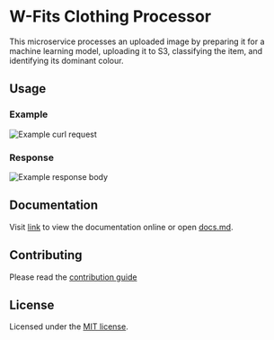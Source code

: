 # W-Fits Clothing Processor

This microservice processes an uploaded image by preparing it for a machine learning model, uploading it to S3, classifying the item, and identifying its dominant colour. 

<!-- TODO: ray.so code image -->
## Usage

### Example
<!-- ```sh
curl -X POST "https://<api>.north-eu-1.amazonaws.com/upload/" \
     -H "Authorization: Bearer <access_token>" \
     -F "upload_file=@path/to/image.jpeg"
``` -->
![Example curl request](docs/images/curl.png)

### Response
<!-- ```js
{
  "class": "T-Shirt",
  "colour": {
    "name": "Blue",
    "value": "#0000FF",
  },
  "image_url": "https://wfits-bucket.s3.amazonaws.com/image_id.png"
}
``` -->

![Example response body](docs/images/response.png)

## Documentation

Visit [link](https://link-to-docs.com) to view the documentation online or open [docs.md](/docs/DOCS.md).

## Contributing

Please read the [contribution guide](/CONTRIBUTING.md)

## License

Licensed under the  [MIT license](/LICENSE).